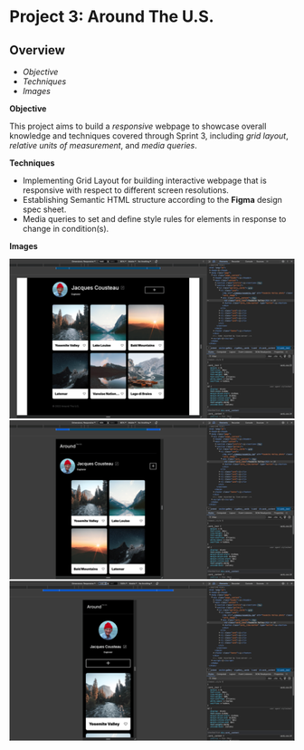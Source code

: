 # Project 3: Around The U.S.

## Overview

- _Objective_
- _Techniques_
- _Images_

**Objective**

This project aims to build a _responsive_ webpage to showcase overall knowledge and techniques covered through Sprint 3, including _grid layout_, _relative units of measurement_, and _media queries_.

**Techniques**

- Implementing Grid Layout for building interactive webpage that is responsive with respect to different screen resolutions.
- Establishing Semantic HTML structure according to the **Figma** design spec sheet.
- Media queries to set and define style rules for elements in response to change in condition(s).

**Images**

![Desktop View](./images/desktop.png)
![Tablet View](./images/tablet.png)
![Mobile View](./images/mobile.png)
